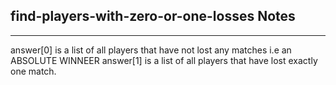 <h2>find-players-with-zero-or-one-losses Notes</h2><hr>answer[0] is a list of all players that have not lost any matches i.e an ABSOLUTE WINNEER
answer[1] is a list of all players that have lost exactly one match.